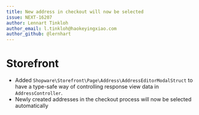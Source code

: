 ```yaml
---
title: New address in checkout will now be selected
issue: NEXT-16207
author: Lennart Tinkloh
author_email: l.tinkloh@haokeyingxiao.com 
author_github: @lernhart
---
```

# Storefront
* Added `Shopware\Storefront\Page\Address\AddressEditorModalStruct` to have a type-safe way of controlling response view data in `AddressController`.
* Newly created addresses in the checkout process will now be selected automatically
